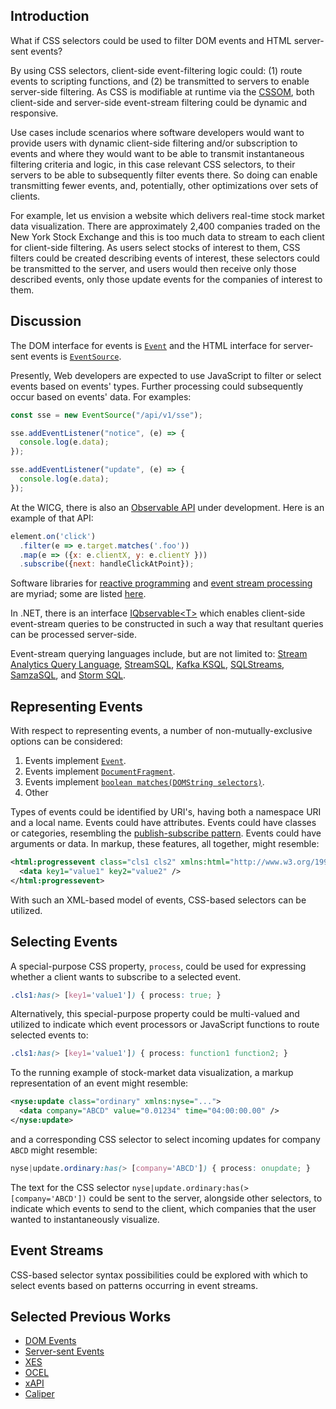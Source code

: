## Introduction

What if CSS selectors could be used to filter DOM events and HTML server-sent events?

By using CSS selectors, client-side event-filtering logic could: (1) route events to scripting functions, and (2) be transmitted to servers to enable server-side filtering. As CSS is modifiable at runtime via the [CSSOM](https://drafts.csswg.org/cssom/), both client-side and server-side event-stream filtering could be dynamic and responsive.

Use cases include scenarios where software developers would want to provide users with dynamic client-side filtering and/or subscription to events and where they would want to be able to transmit instantaneous filtering criteria and logic, in this case relevant CSS selectors, to their servers to be able to subsequently filter events there. So doing can enable transmitting fewer events, and, potentially, other optimizations over sets of clients.

For example, let us envision a website which delivers real-time stock market data visualization. There are approximately 2,400 companies traded on the New York Stock Exchange and this is too much data to stream to each client for client-side filtering. As users select stocks of interest to them, CSS filters could be created describing events of interest, these selectors could be transmitted to the server, and users would then receive only those described events, only those update events for the companies of interest to them.

## Discussion

The DOM interface for events is [`Event`](https://dom.spec.whatwg.org/#interface-event) and the HTML interface for server-sent events is [`EventSource`](https://html.spec.whatwg.org/multipage/server-sent-events.html#the-eventsource-interface).

Presently, Web developers are expected to use JavaScript to filter or select events based on events' types. Further processing could subsequently occur based on events' data. For examples:

```js
const sse = new EventSource("/api/v1/sse");

sse.addEventListener("notice", (e) => {
  console.log(e.data);
});

sse.addEventListener("update", (e) => {
  console.log(e.data);
});
```

At the WICG, there is also an [Observable API](https://github.com/WICG/observable) under development. Here is an example of that API:

```js
element.on('click')
  .filter(e => e.target.matches('.foo'))
  .map(e => ({x: e.clientX, y: e.clientY }))
  .subscribe({next: handleClickAtPoint});
```

Software libraries for [reactive programming](https://en.wikipedia.org/wiki/Reactive_programming) and [event stream processing](https://en.wikipedia.org/wiki/Stream_processing) are myriad; some are listed [here](https://github.com/WICG/observable#userland-libraries).

In .NET, there is an interface [IQbservable&lt;T&gt;](https://learn.microsoft.com/en-us/previous-versions/dotnet/reactive-extensions/hh229328(v=vs.103)) which enables client-side event-stream queries to be constructed in such a way that resultant queries can be processed server-side.

Event-stream querying languages include, but are not limited to: [Stream Analytics Query Language](https://learn.microsoft.com/en-us/stream-analytics-query/stream-analytics-query-language-reference), [StreamSQL](https://en.wikipedia.org/wiki/StreamSQL), [Kafka KSQL](https://www.confluent.io/blog/ksql-open-source-streaming-sql-for-apache-kafka/), [SQLStreams](http://sqlstream.com/), [SamzaSQL](https://ieeexplore.ieee.org/document/7530060/), and [Storm SQL](http://storm.apache.org/releases/2.1.0/storm-sql.html).

## Representing Events

With respect to representing events, a number of non-mutually-exclusive options can be considered:

1. Events implement [`Event`](https://dom.spec.whatwg.org/#interface-event).
2. Events implement [`DocumentFragment`](https://dom.spec.whatwg.org/#interface-documentfragment).
3. Events implement [`boolean matches(DOMString selectors)`](https://dom.spec.whatwg.org/#dom-element-matches).
4. Other

Types of events could be identified by URI's, having both a namespace URI and a local name. Events could have attributes. Events could have classes or categories, resembling the [publish-subscribe pattern](https://en.wikipedia.org/wiki/Publish%E2%80%93subscribe_pattern). Events could have arguments or data. In markup, these features, all together, might resemble:

```xml
<html:progressevent class="cls1 cls2" xmlns:html="http://www.w3.org/1999/xhtml">
  <data key1="value1" key2="value2" />
</html:progressevent>
```

With such an XML-based model of events, CSS-based selectors can be utilized.

## Selecting Events

A special-purpose CSS property, `process`, could be used for expressing whether a client wants to subscribe to a selected event.

```css
.cls1:has(> [key1='value1']) { process: true; }
```

Alternatively, this special-purpose property could be multi-valued and utilized to indicate which event processors or JavaScript functions to route selected events to:

```css
.cls1:has(> [key1='value1']) { process: function1 function2; }
```

To the running example of stock-market data visualization, a markup representation of an event might resemble:

```xml
<nyse:update class="ordinary" xmlns:nyse="...">
  <data company="ABCD" value="0.01234" time="04:00:00.00" />
</nyse:update>
```

and a corresponding CSS selector to select incoming updates for company `ABCD` might resemble:

```css
nyse|update.ordinary:has(> [company='ABCD']) { process: onupdate; }
```

The text for the CSS selector `nyse|update.ordinary:has(> [company='ABCD'])` could be sent to the server, alongside other selectors, to indicate which events to send to the client, which companies that the user wanted to instantaneously visualize.

## Event Streams

CSS-based selector syntax possibilities could be explored with which to select events based on patterns occurring in event streams.

## Selected Previous Works
* [DOM Events](https://dom.spec.whatwg.org/#events)
* [Server-sent Events](https://html.spec.whatwg.org/multipage/server-sent-events.html)
* [XES](https://xes-standard.org/)
* [OCEL](https://www.ocel-standard.org/)
* [xAPI](https://xapi.com/)
* [Caliper](https://www.imsglobal.org/activity/caliper)

